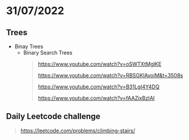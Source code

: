 # 31/07/2022
  ## Trees 
   - Binay Trees
     - Binary Search Trees
        > https://www.youtube.com/watch?v=oSWTXtMglKE
        > 
        > https://www.youtube.com/watch?v=RBSGKlAvoiM&t=3508s
        > 
        > https://www.youtube.com/watch?v=B31LgI4Y4DQ
        > 
        > https://www.youtube.com/watch?v=fAAZixBzIAI
  ## Daily Leetcode challenge
  > https://leetcode.com/problems/climbing-stairs/

